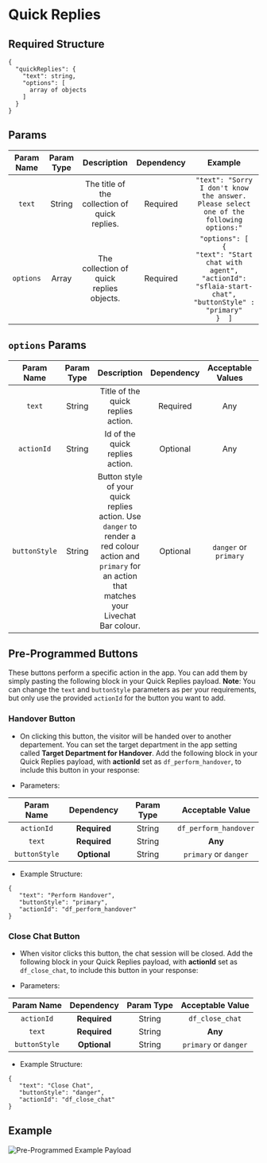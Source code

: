 # Quick Replies

## Required Structure
```
{
  "quickReplies": {
    "text": string,
    "options": [
      array of objects
    ]
  }
}
```

## Params

| **Param Name** | **Param Type** |                **Description**                | **Dependency** |                                                                         **Example**                                                                         |
|:--------------:|:--------------:|:---------------------------------------------:|:--------------:|:-----------------------------------------------------------------------------------------------------------------------------------------------------------:|
|     `text`     |     String     | The title of the collection of quick replies. |    Required    |                                 ``` "text": "Sorry I don't know the answer. Please select one of the following options:" ```                                |
|    `options`   |      Array     |    The collection of quick replies objects.   |    Required    | ``` "options": [       {         "text": "Start chat with agent",         "actionId": "sflaia-start-chat",         "buttonStyle" : "primary"       }  ] ``` |

## `options` Params

| **Param Name** | **Param Type** |                                                                      **Description**                                                                     | **Dependency** | **Acceptable Values** |               **Example**               |
|:--------------:|:--------------:|:--------------------------------------------------------------------------------------------------------------------------------------------------------:|:--------------:|:---------------------:|:---------------------------------------:|
|     `text`     |     String     |                                                            Title of the quick replies action.                                                            |    Required    |          Any          |       ``` "text": "Start Chat" ```      |
|   `actionId`   |     String     |                                                              Id of the quick replies action.                                                             |    Optional    |          Any          | ``` "actionId": "sflaia-start-chat" ``` |
|  `buttonStyle` |     String     | Button style of your quick replies action. Use `danger` to render a red colour action and `primary` for an action that matches your Livechat Bar colour. |    Optional    | `danger` or `primary` |     ``` "buttonStyle": "primary" ```    |

## Pre-Programmed Buttons

These buttons perform a specific action in the app. You can add them by simply pasting the following block in your Quick Replies payload. **Note**: You can change the `text` and `buttonStyle` parameters as per your requirements, but only use the provided `actionId` for the button you want to add.

### Handover Button

- On clicking this button, the visitor will be handed over to another departement. You can set the target department in the app setting called **Target Department for Handover**. Add the following block in your Quick Replies payload, with **actionId** set as `df_perform_handover`, to include this button in your response:

- Parameters:

|   Param Name  |  Dependency  | Param Type |    Acceptable Value   |
|:-------------:|:------------:|:----------:|:---------------------:|
|   `actionId`  | **Required** |   String   | `df_perform_handover` |
|     `text`    | **Required** |   String   |        **Any**        |
| `buttonStyle` | **Optional** |   String   | `primary` or `danger` |

- Example Structure:

```
{
   "text": "Perform Handover",
   "buttonStyle": "primary",
   "actionId": "df_perform_handover"
}
```

### Close Chat Button

- When visitor clicks this button, the chat session will be closed. Add the following block in your Quick Replies payload, with **actionId** set as `df_close_chat`, to include this button in your response:

- Parameters:

|   Param Name  |  Dependency  | Param Type |    Acceptable Value   |
|:-------------:|:------------:|:----------:|:---------------------:|
|   `actionId`  | **Required** |   String   |    `df_close_chat`    |
|     `text`    | **Required** |   String   |        **Any**        |
| `buttonStyle` | **Optional** |   String   | `primary` or `danger` |

- Example Structure:

```
{
   "text": "Close Chat",
   "buttonStyle": "danger",
   "actionId": "df_close_chat"
}
```

## Example

![Pre-Programmed Example Payload](https://user-images.githubusercontent.com/41849970/92283593-d5e70a80-ef1d-11ea-8860-e91a4980515f.png)

